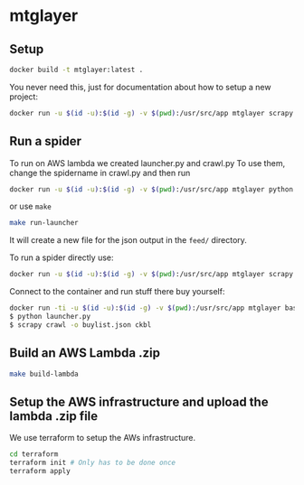 # mtglayer

## Setup

```bash
docker build -t mtglayer:latest .
```

You never need this, just for documentation about how to setup a new project:
```bash
docker run -u $(id -u):$(id -g) -v $(pwd):/usr/src/app mtglayer scrapy startproject mtglayer
```

## Run a spider

To run on AWS lambda we created launcher.py and crawl.py
To use them, change the spidername in crawl.py and then run
```bash
docker run -u $(id -u):$(id -g) -v $(pwd):/usr/src/app mtglayer python launcher.py
```

or use `make`

```bash
make run-launcher
```

It will create a new file for the json output in the `feed/` directory.

To run a spider directly use:
```bash
docker run -u $(id -u):$(id -g) -v $(pwd):/usr/src/app mtglayer scrapy crawl -o buylist.json ckbl
```

Connect to the container and run stuff there buy yourself:
```bash
docker run -ti -u $(id -u):$(id -g) -v $(pwd):/usr/src/app mtglayer bash
$ python launcher.py
$ scrapy crawl -o buylist.json ckbl
```

## Build an AWS Lambda .zip

```bash
make build-lambda
```

## Setup the AWS infrastructure and upload the lambda .zip file

We use terraform to setup the AWs infrastructure.

```bash
cd terraform
terraform init # Only has to be done once
terraform apply
```
